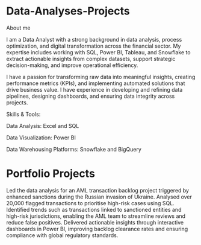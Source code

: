 # Data-Analyses-Projects


About me 

I am a Data Analyst with a strong background in data analysis, process optimization, and digital transformation across the financial sector. My expertise includes working with SQL, Power BI, Tableau, and Snowflake to extract actionable insights from complex datasets, support strategic decision-making, and improve operational efficiency.

I have a passion for transforming raw data into meaningful insights, creating performance metrics (KPIs), and implementing automated solutions that drive business value. I have experience in developing and refining data pipelines, designing dashboards, and ensuring data integrity across projects.

Skills & Tools:

Data Analysis: Excel and SQL

Data Visualization: Power BI 

Data Warehousing Platforms: Snowflake and BigQuery

# Portfolio Projects 

Led the data analysis for an AML transaction backlog project triggered by enhanced sanctions during the Russian invasion of Ukraine. Analysed over 20,000 flagged transactions to prioritise high-risk cases using SQL. Identified trends such as transactions linked to sanctioned entities and high-risk jurisdictions, enabling the AML team to streamline reviews and reduce false positives. Delivered actionable insights through interactive dashboards in Power BI, improving backlog clearance rates and ensuring compliance with global regulatory standards.

